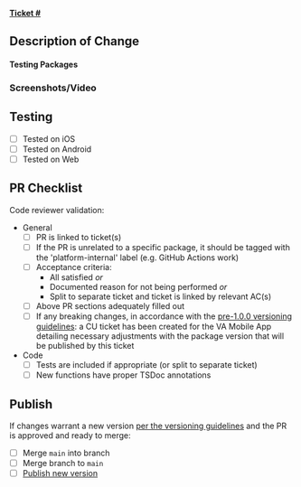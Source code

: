 
<!-- PR title naming convention:
'[Issue type] Brief summary of issue suitable for changelog or copy/paste issue title',
where Issue type = bug, feature, spike, CU (code upkeep), etc.-->

<!-- Preferred branch naming convention:
'[Issue type]/[Issue #]-[Your name]-[Summary of issue]',
where Issue type = bug, feature, spike, CU (code upkeep), etc.-->

<!-- Update w/ ticket number to cross-repo link PR and ticket; ZenHub URL does not work -->
**[Ticket # ](https://github.com/department-of-veterans-affairs/va-mobile-app/issues/# )**

## Description of Change
<!-- Describe the change and context with which it was made beyond ACs unless straightforward.
Consider:
 - What is relevant to code reviewer(s) and not in the ticket?
 - What context may be relevant to a future dev or you in 6 months about this PR?
 - Did the course of work lead to notable dead ends? If so, why didn't they pan out?
 - Did the change add new dependencies? Why?
 - Were there important sources to link? Examples: an open bug with a dependency project, an article of someone else solving the same problem that was partially or wholly copied, external documentation relevant to solution -->

#### Testing Packages
<!-- List or range of alpha/beta packages published in association with this PR, if any -->

### Screenshots/Video
<!-- Add screenshots or video as needed; before/after recommended if appropriate. 
Convenience side-by-side formatting:
Before/after: <img src="" width="49%" />&nbsp;&nbsp;<img src="" width="49%" />
Accordion before/after: <details><summary>Before/after</summary><img src="" width="49%" />&nbsp;&nbsp;<img src="" width="49%" /></details>
-->

## Testing
<!-- Describe testing conducted to validate changes.
Consider highlighting:
- What testing was not explicitly done and may be relevant for QA? 
- Edge cases validated
- Special situations that could not be tested
- Any testing performed in a consuming app -->

- [ ] Tested on iOS <!-- simulator is fine -->
- [ ] Tested on Android <!-- simulator is fine -->
- [ ] Tested on Web

## PR Checklist
Code reviewer validation:
- General
	- [ ] PR is linked to ticket(s)
	- [ ] If the PR is unrelated to a specific package, it should be tagged with the 'platform-internal' label (e.g. GitHub Actions work)
	- [ ] Acceptance criteria: 
		- All satisfied _or_
		- Documented reason for not being performed _or_
		- Split to separate ticket and ticket is linked by relevant AC(s)
	- [ ] Above PR sections adequately filled out
	- [ ] If any breaking changes, in accordance with the [pre-1.0.0 versioning guidelines](https://github.com/department-of-veterans-affairs/va-mobile-library#versioning-policy): a CU ticket has been created for the VA Mobile App detailing necessary adjustments with the package version that will be published by this ticket
- Code
	- [ ] Tests are included if appropriate (or split to separate ticket)
	- [ ] New functions have proper TSDoc annotations

## Publish
<!-- Most changes entail a version increment; section can be removed for PRs exclusively within non-ship-relevant files (e.g. unit tests, Storybook stories) -->
If changes warrant a new version [per the versioning guidelines](https://github.com/department-of-veterans-affairs/va-mobile-library#versioning-policy) and the PR is approved and ready to merge:
- [ ] Merge `main` into branch
- [ ] Merge branch to `main`
- [ ] [Publish new version](https://github.com/department-of-veterans-affairs/va-mobile-library/actions/workflows/publish.yml)
